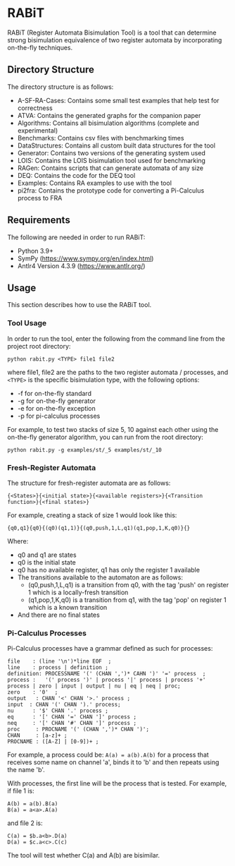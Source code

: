 <h1>RABiT</h1>
</hr>
RABiT (Register Automata Bisimulation Tool) is a tool that can determine strong bisimulation equivalence of two register automata by incorporating on-the-fly techniques.
<h2>Directory Structure</h2>
The directory structure is as follows:

- A-SF-RA-Cases: Contains some small test examples that help test for correctness
- ATVA: Contains the generated graphs for the companion paper
- Algorithms: Contains all bisimulation algorithms (complete and experimental)
- Benchmarks: Contains csv files with benchmarking times
- DataStructures: Contains all custom built data structures for the tool
- Generator: Contains two versions of the generating system used
- LOIS: Contains the LOIS bisimulation tool used for benchmarking
- RAGen: Contains scripts that can generate automata of any size
- DEQ: Contains the code for the DEQ tool
- Examples: Contains RA examples to use with the tool
- pi2fra: Contains the prototype code for converting a Pi-Calculus process to FRA

<h2>Requirements</h2>

The following are needed in order to run RABiT:

- Python 3.9+
- SymPy (https://www.sympy.org/en/index.html)
- Antlr4 Version 4.3.9 (https://www.antlr.org/)

<h2>Usage</h2>
This section describes how to use the RABiT tool.

<h3>Tool Usage</h3>
In order to run the tool, enter the following from the command line from the project root directory:

`python rabit.py <TYPE> file1 file2 `

where file1, file2 are the paths to the two register automata / processes, and `<TYPE>` is the specific bisimulation type, with the following options:
  
- -f for on-the-fly standard
- -g for on-the-fly generator
- -e for on-the-fly exception
- -p for pi-calculus processes

For example, to test two stacks of size 5, 10 against each other using the on-the-fly generator algorithm, you can run from the root directory:
  
`python rabit.py -g examples/st/_5 examples/st/_10`

<h3>Fresh-Register Automata</h3>
The structure for fresh-register automata are as follows:
  
```
{<States>}{<initial state>}{<available registers>}{<Transition function>}{<final states>}
```

For example, creating a stack of size 1 would look like this:
  
```
{q0,q1}{q0}{(q0)(q1,1)}{(q0,push,1,L,q1)(q1,pop,1,K,q0)}{}
```

Where:
  
- q0 and q1 are states
- q0 is the initial state
- q0 has no available register, q1 has only the register 1 available
- The transitions available to the automaton are as follows:
  - (q0,push,1,L,q1) is a transition from q0, with the tag 'push' on register 1 which is a locally-fresh transition
  - (q1,pop,1,K,q0) is a transition from q1, with the tag 'pop' on register 1 which is a known transition
- And there are no final states
  
<h3>Pi-Calculus Processes</h3>
Pi-Calculus processes have a grammar defined as such for processes:
  
```
file    : (line '\n')*line EOF  ;
line    : process | definition ;
definition: PROCESSNAME '(' (CHAN ',')* CAHN ')' '=' process  ;
process :   '(' process ')' | process '|' process | process '+' process | zero | input | output | nu | eq | neq | proc;
zero    : '0'  ;
output   : CHAN '<' CHAN '>.' process ;
input  : CHAN '(' CHAN ').' process;
nu      : '$' CHAN '.' process ;
eq      : '[' CHAN '=' CHAN ']' process ;
neq     : '[' CHAN '#' CHAN ']' process ;
proc     : PROCNAME '(' (CHAN ',')* CHAN ')';
CHAN     : [a-z]+ ;
PROCNAME : ([A-Z] | [0-9])+ ;
```

For example, a process could be:
`A(a) = a(b).A(b)`
for a process that receives some name on channel 'a', binds it to 'b' and then repeats using the name 'b'.

With processes, the first line will be the process that is tested.
For example, if file 1 is:

```
A(b) = a(b).B(a)
B(a) = a<a>.A(a)
```
  
and file 2 is:
  
```
C(a) = $b.a<b>.D(a)
D(a) = $c.a<c>.C(c)
```
  
The tool will test whether C(a) and A(b) are bisimilar.

